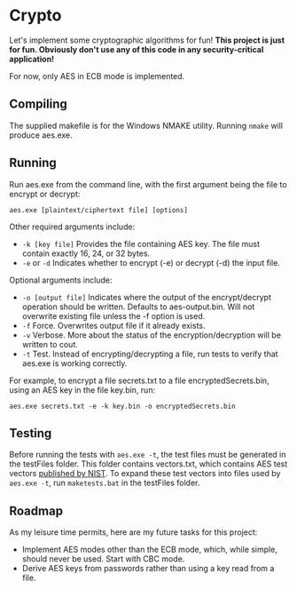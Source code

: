 # Crypto

Let's implement some cryptographic algorithms for fun!  **This project is just for fun. Obviously don't use any of this code in any security-critical application!**

For now, only AES in ECB mode is implemented.

## Compiling
The supplied makefile is for the Windows NMAKE utility. Running `nmake` will produce aes.exe.

## Running
Run aes.exe from the command line, with the first argument being the file to encrypt or decrypt:
```
aes.exe [plaintext/ciphertext file] [options]
```
Other required arguments include:

* `-k [key file]`
    Provides the file containing AES key. The file must contain exactly 16, 24, or 32 bytes.
* `-e` or `-d`
    Indicates whether to encrypt (-e) or decrypt (-d) the input file.

Optional arguments include:

* `-o [output file]`
    Indicates where the output of the encrypt/decrypt operation should be written. Defaults to aes-output.bin. Will not overwrite existing file unless the -f option is used.
* `-f`
    Force. Overwrites output file if it already exists.
* `-v`
    Verbose. More about the status of the encryption/decryption will be written to cout.
* `-t`
    Test. Instead of encrypting/decrypting a file, run tests to verify that aes.exe is working correctly.

For example, to encrypt a file secrets.txt to a file encryptedSecrets.bin, using an AES key in the file key.bin, run:
```
aes.exe secrets.txt -e -k key.bin -o encryptedSecrets.bin
```

## Testing
Before running the tests with `aes.exe -t`, the test files must be generated in the testFiles folder. This folder contains vectors.txt, which contains AES test vectors [published by NIST](https://csrc.nist.gov/CSRC/media/Projects/Cryptographic-Algorithm-Validation-Program/documents/aes/AESAVS.pdf). To expand these test vectors into files used by `aes.exe -t`, run `maketests.bat` in the testFiles folder.

## Roadmap
As my leisure time permits, here are my future tasks for this project:
- Implement AES modes other than the ECB mode, which, while simple, should never be used. Start with CBC mode.
- Derive AES keys from passwords rather than using a key read from a file.
